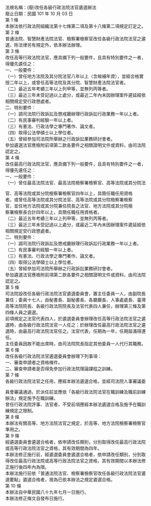法規名稱：(廢)改任各級行政法院法官遴選辦法  
廢止日期：民國 101 年 10 月 03 日  
第 1 條  
本辦法依行政法院組織法第十七條第二項及第十八條第二項規定訂定之。  
第 2 條  
普通法院、智慧財產法院法官、檢察署檢察官改任各級行政法院法官之遴  
選，除法律另有規定外，依本辦法辦理。  
第 3 條  
改任高等行政法院法官，應具備下列一般要件，且具有特別要件之一者，  
得優先遴任之：  
一、一般要件：  
（一）曾任地方法院及其分院法官八年以上（含候補年資），並經合格實  
授二年以上，或曾任高等法院及其分院、智慧財產法院法官者。  
（二）最近五年考績三年以上列甲等，並無列丙等者。  
（三）最近三年未受記過以上處分，或最近二年內未因辦理案件遲延經依  
相關規定受行政懲處者。  
二、特別要件：  
（一）調司法院行政訴訟及懲戒廳辦理行政訴訟行政業務一年以上者。  
（二）有民事審判經驗一年以上者。  
（三）有憲法、行政法學之專門著作、論文者。  
（四）取得公法學碩士以上學位者。  
（五）曾經參加司法院所舉辦之行政訴訟業務研討會者。  
參加遴選法官應檢附前項第二款各要件之相關證明文件或資料，由司法院  
認定之。  
第 4 條  
改任最高行政法院法官，應具備下列一般要件，且具有特別要件之一者，  
得優先遴任之：  
一、一般要件：  
（一）曾任最高法院法官、最高法院檢察署檢察官、高等法院或其分院法  


官、高等法院或其分院檢察署檢察官四年以上，具簡任職任用資格  
者。或曾任高等法院或其分院法官、高等法院或其分院檢察署檢察  
官，並任地方法院或其分院兼任院長之法官、地方法院或其分院檢  
察署檢察長合計四年以上，具簡任職任用資格者。  
（二）最近五年考績三年以上列甲等，並無列丙等者。  
（三）最近三年未受記過以上處分，或最近二年內未因辦理案件遲延經依  
相關規定受行政懲處者。  
二、特別要件：  
（一）調司法院行政訴訟及懲戒廳辦理行政訴訟行政業務一年以上者。  
（二）有民事審判經驗一年以上者。  
（三）有憲法、行政法學之專門著作、論文者。  
（四）取得公法學碩士以上學位者。  
（五）曾經參加司法院所舉辦之行政訴訟業務研討會者。  
參加遴選法官應檢附前項第二款各要件之相關證明文件或資料，由司法院  
認定之。  
第 5 條  
司法院設改任各級行政法院法官遴選委員會，置主任委員一人，由副院長  
兼任；委員十七人，由秘書長、副秘書長、各廳廳長、人事處處長、臺灣  
高等法院院長、各級行政法院院長及法官代表四人兼任，辦理第三條及第  
四條人員之遴選。  
前項規定之法官代表四人，於遴選委員會辦理改任高等行政法院法官之遴  
選時，由各級行政法院法官一人任之；於辦理改任最高行政法院法官之遴  
選時，由最高行政法院法官任之。法官代表，任期為一年，任期屆滿得連  
任。  
主任委員因故不能出席時，由司法院院長指定其他委員一人代行其職務。  
第 6 條  
改任各級行政法院法官遴選委員會辦理下列事項：  
一、審查申請者之資格條件。  
二、審查申請者是否得免參加行政法院理論課程之訓練。  
第 7 條  
各級行政法院法官之任用，應經本辦法遴選合格，並經司法院人事審議委  


員會審議通過，於派任前並應依「各級行政法院法官在職訓練及職前訓練  
辦法」規定施予在職訓練。  
曾任行政法院評事、法官者，不受前項應經本辦法遴選合格及施予在職訓  
練規定之限制。  
第 8 條  
本辦法有關高等、地方法院法官之規定，於高等、地方法院檢察署檢察官  
準用之。  
第 9 條  
經遴選委員會遴選合格者，依申請改任類別，分別取得改任最高行政法院  
或高等行政法院法官之資格，其有效期間為四年。  
本辦法修正施行前，經遴選委員會遴選合格者，依申請改任類別，分別取  
得改任最高行政法院或高等行政法院法官之資格，其有效期間以本辦法修  
正施行後四年內為限。  
本辦法施行前依「普通法院法官、檢察署檢察官改任各級行政法院法官遴  
選要點」遴選合格者，視為已依本辦法之規定遴選合格。  
第 10 條  
本辦法自中華民國八十九年七月一日施行。  
本辦法修正條文自發布日施行。  


